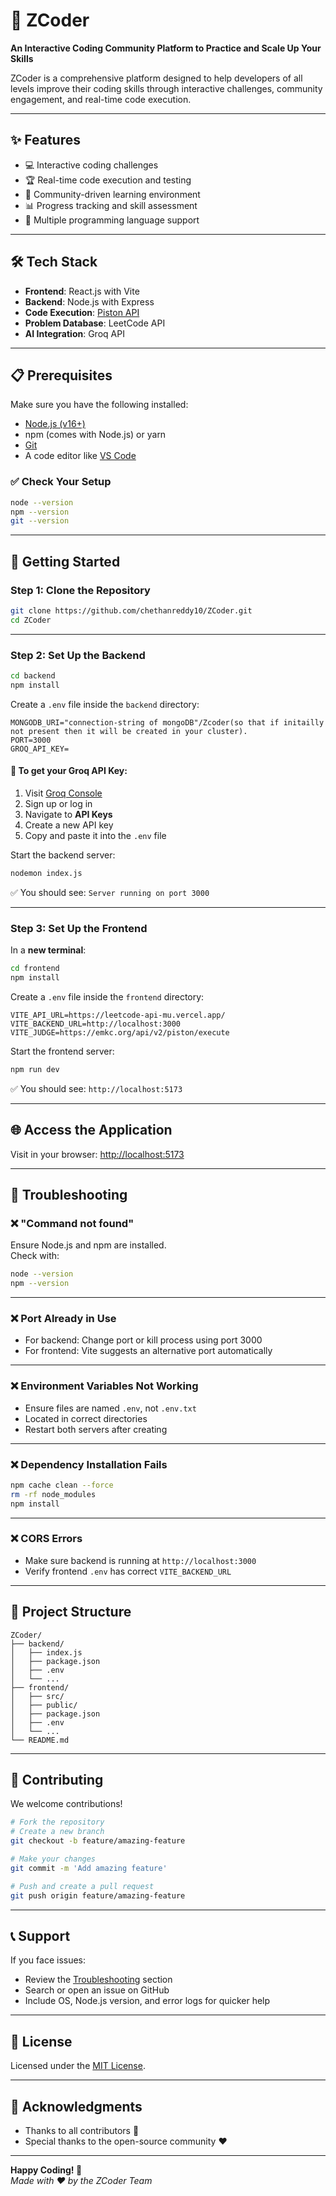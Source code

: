 # 🚀 ZCoder

**An Interactive Coding Community Platform to Practice and Scale Up Your Skills**

ZCoder is a comprehensive platform designed to help developers of all levels improve their coding skills through interactive challenges, community engagement, and real-time code execution.

---

## ✨ Features

- 💻 Interactive coding challenges  
- 🏆 Real-time code execution and testing  
- 👥 Community-driven learning environment  
- 📊 Progress tracking and skill assessment  
- 🎯 Multiple programming language support  

---

## 🛠️ Tech Stack

- **Frontend**: React.js with Vite  
- **Backend**: Node.js with Express  
- **Code Execution**: [Piston API](https://github.com/engineer-man/piston)  
- **Problem Database**: LeetCode API  
- **AI Integration**: Groq API  

---

## 📋 Prerequisites

Make sure you have the following installed:

- [Node.js (v16+)](https://nodejs.org/)  
- npm (comes with Node.js) or yarn  
- [Git](https://git-scm.com/downloads)  
- A code editor like [VS Code](https://code.visualstudio.com/)

### ✅ Check Your Setup

```bash
node --version
npm --version
git --version
```

---

## 🚀 Getting Started

### Step 1: Clone the Repository

```bash
git clone https://github.com/chethanreddy10/ZCoder.git
cd ZCoder
```

---

### Step 2: Set Up the Backend

```bash
cd backend
npm install
```

Create a `.env` file inside the `backend` directory:

```env
MONGODB_URI="connection-string of mongoDB"/Zcoder(so that if initailly not present then it will be created in your cluster).
PORT=3000
GROQ_API_KEY=

```

#### 🔑 To get your Groq API Key:

1. Visit [Groq Console](https://console.groq.com/)
2. Sign up or log in
3. Navigate to **API Keys**
4. Create a new API key
5. Copy and paste it into the `.env` file

Start the backend server:

```bash
nodemon index.js
```

✅ You should see: `Server running on port 3000`

---

### Step 3: Set Up the Frontend

In a **new terminal**:

```bash
cd frontend
npm install
```

Create a `.env` file inside the `frontend` directory:

```env
VITE_API_URL=https://leetcode-api-mu.vercel.app/
VITE_BACKEND_URL=http://localhost:3000
VITE_JUDGE=https://emkc.org/api/v2/piston/execute
```

Start the frontend server:

```bash
npm run dev
```

✅ You should see: `http://localhost:5173`

---

## 🌐 Access the Application

Visit in your browser: [http://localhost:5173](http://localhost:5173)

---

## 🐛 Troubleshooting

### ❌ "Command not found"

Ensure Node.js and npm are installed.  
Check with:
```bash
node --version
npm --version
```

---

### ❌ Port Already in Use

- For backend: Change port or kill process using port 3000  
- For frontend: Vite suggests an alternative port automatically

---

### ❌ Environment Variables Not Working

- Ensure files are named `.env`, not `.env.txt`
- Located in correct directories
- Restart both servers after creating

---

### ❌ Dependency Installation Fails

```bash
npm cache clean --force
rm -rf node_modules
npm install
```

---

### ❌ CORS Errors

- Make sure backend is running at `http://localhost:3000`
- Verify frontend `.env` has correct `VITE_BACKEND_URL`

---

## 📁 Project Structure

```
ZCoder/
├── backend/
│   ├── index.js
│   ├── package.json
│   ├── .env
│   └── ...
├── frontend/
│   ├── src/
│   ├── public/
│   ├── package.json
│   ├── .env
│   └── ...
└── README.md
```

---

## 🤝 Contributing

We welcome contributions!

```bash
# Fork the repository
# Create a new branch
git checkout -b feature/amazing-feature

# Make your changes
git commit -m 'Add amazing feature'

# Push and create a pull request
git push origin feature/amazing-feature
```

---

## 📞 Support

If you face issues:

- Review the [Troubleshooting](#-troubleshooting) section  
- Search or open an issue on GitHub  
- Include OS, Node.js version, and error logs for quicker help

---

## 📄 License

Licensed under the [MIT License](./LICENSE).

---

## 🌟 Acknowledgments

- Thanks to all contributors 🙌  
- Special thanks to the open-source community ❤️  

---

**Happy Coding! 🎉**  
_Made with ❤️ by the ZCoder Team_
